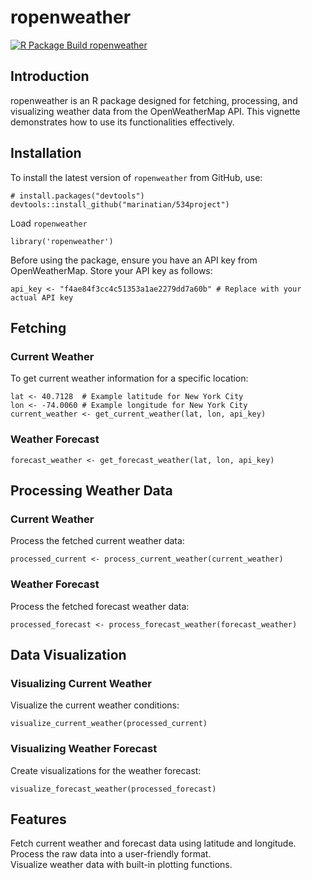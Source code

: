 # ropenweather
[![R Package Build ropenweather](https://github.com/marinatian/534project/actions/workflows/r.yml/badge.svg)](https://github.com/marinatian/534project/actions/workflows/r.yml)
## Introduction

ropenweather is an R package designed for fetching, processing, and visualizing weather data from the OpenWeatherMap API. This vignette demonstrates how to use its functionalities effectively.

## Installation

To install the latest version of `ropenweather` from GitHub, use:

```{r}
# install.packages("devtools")
devtools::install_github("marinatian/534project")
```

Load `ropenweather`

```{r}
library('ropenweather')
```

Before using the package, ensure you have an API key from OpenWeatherMap. Store your API key as follows:
```{r}
api_key <- "f4ae84f3cc4c51353a1ae2279dd7a60b" # Replace with your actual API key
```

## Fetching
### Current Weather
To get current weather information for a specific location:
```{r}
lat <- 40.7128  # Example latitude for New York City
lon <- -74.0060 # Example longitude for New York City
current_weather <- get_current_weather(lat, lon, api_key)
```

### Weather Forecast
```{r}
forecast_weather <- get_forecast_weather(lat, lon, api_key)
```

## Processing Weather Data
### Current Weather
Process the fetched current weather data:
```{r}
processed_current <- process_current_weather(current_weather)

```

### Weather Forecast
Process the fetched forecast weather data:
```{r}
processed_forecast <- process_forecast_weather(forecast_weather)
```

## Data Visualization
### Visualizing Current Weather
Visualize the current weather conditions:
```{r}
visualize_current_weather(processed_current)
```

### Visualizing Weather Forecast
Create visualizations for the weather forecast:
```{r}
visualize_forecast_weather(processed_forecast)
```

## Features
Fetch current weather and forecast data using latitude and longitude.  
Process the raw data into a user-friendly format.  
Visualize weather data with built-in plotting functions.
